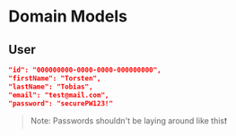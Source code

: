 # Domain Models

## User

```json
"id": "000000000-0000-0000-000000000",
"firstName": "Torsten",
"lastName": "Tobias",
"email": "test@mail.com",
"password": "securePW123!"
```

> Note: Passwords shouldn't be laying around like this❗